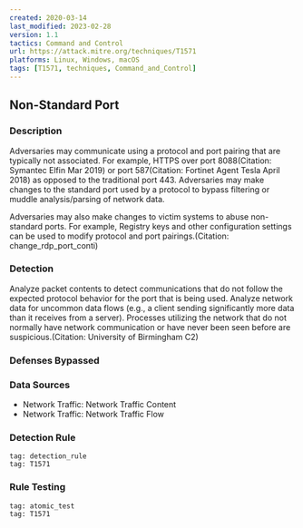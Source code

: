 ```yaml
---
created: 2020-03-14
last_modified: 2023-02-28
version: 1.1
tactics: Command and Control
url: https://attack.mitre.org/techniques/T1571
platforms: Linux, Windows, macOS
tags: [T1571, techniques, Command_and_Control]
---
```


## Non-Standard Port

### Description

Adversaries may communicate using a protocol and port pairing that are typically not associated. For example, HTTPS over port 8088(Citation: Symantec Elfin Mar 2019) or port 587(Citation: Fortinet Agent Tesla April 2018) as opposed to the traditional port 443. Adversaries may make changes to the standard port used by a protocol to bypass filtering or muddle analysis/parsing of network data.

Adversaries may also make changes to victim systems to abuse non-standard ports. For example, Registry keys and other configuration settings can be used to modify protocol and port pairings.(Citation: change_rdp_port_conti)

### Detection

Analyze packet contents to detect communications that do not follow the expected protocol behavior for the port that is being used. Analyze network data for uncommon data flows (e.g., a client sending significantly more data than it receives from a server). Processes utilizing the network that do not normally have network communication or have never been seen before are suspicious.(Citation: University of Birmingham C2)

### Defenses Bypassed



### Data Sources

  - Network Traffic: Network Traffic Content
  -  Network Traffic: Network Traffic Flow
### Detection Rule

```query
tag: detection_rule
tag: T1571
```

### Rule Testing

```query
tag: atomic_test
tag: T1571
```
